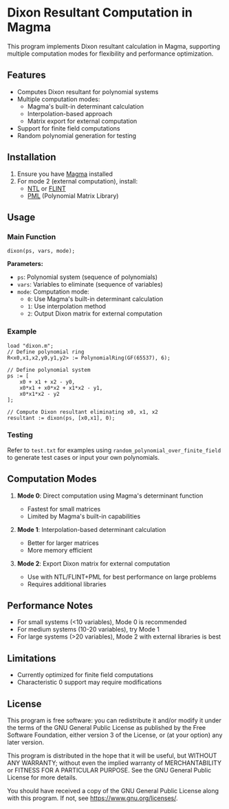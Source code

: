 # Dixon Resultant Computation in Magma

This program implements Dixon resultant calculation in Magma, supporting multiple computation modes for flexibility and performance optimization.

## Features

- Computes Dixon resultant for polynomial systems
- Multiple computation modes:
  - Magma's built-in determinant calculation
  - Interpolation-based approach
  - Matrix export for external computation
- Support for finite field computations
- Random polynomial generation for testing

## Installation

1. Ensure you have [Magma](http://magma.maths.usyd.edu.au/magma/) installed
2. For mode 2 (external computation), install:
   - [NTL](https://www.libntl.org/) or [FLINT](https://www.flintlib.org/)
   - [PML](https://github.com/asicoder/pml) (Polynomial Matrix Library)

## Usage

### Main Function

```magma
dixon(ps, vars, mode);
```

**Parameters:**
- `ps`: Polynomial system (sequence of polynomials)
- `vars`: Variables to eliminate (sequence of variables)
- `mode`: Computation mode:
  - `0`: Use Magma's built-in determinant calculation
  - `1`: Use interpolation method
  - `2`: Output Dixon matrix for external computation

### Example

```magma
load "dixon.m";
// Define polynomial ring
R<x0,x1,x2,y0,y1,y2> := PolynomialRing(GF(65537), 6);

// Define polynomial system
ps := [
    x0 + x1 + x2 - y0,
    x0*x1 + x0*x2 + x1*x2 - y1,
    x0*x1*x2 - y2
];

// Compute Dixon resultant eliminating x0, x1, x2
resultant := dixon(ps, [x0,x1], 0);
```

### Testing

Refer to `test.txt` for examples using `random_polynomial_over_finite_field` to generate test cases or input your own polynomials.

## Computation Modes

1. **Mode 0**: Direct computation using Magma's determinant function
   - Fastest for small matrices
   - Limited by Magma's built-in capabilities

2. **Mode 1**: Interpolation-based determinant calculation
   - Better for larger matrices
   - More memory efficient

3. **Mode 2**: Export Dixon matrix for external computation
   - Use with NTL/FLINT+PML for best performance on large problems
   - Requires additional libraries

## Performance Notes

- For small systems (<10 variables), Mode 0 is recommended
- For medium systems (10-20 variables), try Mode 1
- For large systems (>20 variables), Mode 2 with external libraries is best

## Limitations

- Currently optimized for finite field computations
- Characteristic 0 support may require modifications

## License

This program is free software: you can redistribute it and/or modify it under the terms of the GNU General Public License as published by the Free Software Foundation, either version 3 of the License, or (at your option) any later version.

This program is distributed in the hope that it will be useful, but WITHOUT ANY WARRANTY; without even the implied warranty of MERCHANTABILITY or FITNESS FOR A PARTICULAR PURPOSE. See the GNU General Public License for more details.

You should have received a copy of the GNU General Public License along with this program. If not, see https://www.gnu.org/licenses/.
